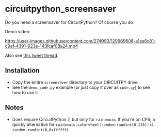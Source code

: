 # circuitpython_screensaver
Do you need a screensaver for CircuitPython? Of course you do

Demo video:

https://user-images.githubusercontent.com/274093/129969608-a1ea6c81-c9af-4391-923e-143fcaf08a24.mp4

Also see [this tweet thread](https://twitter.com/todbot/status/1428096525217931264).


## Installation

- Copy the entire `screensaver` directory to your CIRCUITPY drive
- See the `demo_code.py` example (or just copy it over as `code.py`) to see how to use it

## Notes

- Does require CircuitPython 7, but only for `rainbowio`. If you're on CP6,
a quicky alternative for `rainbowio.colorwheel(random.randint(0,255))` is
`random.randint(0,0xffffff)`
